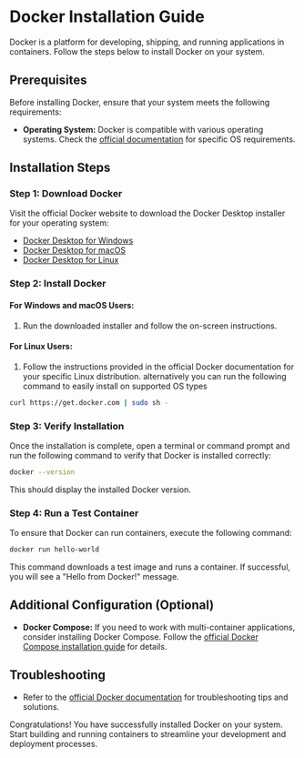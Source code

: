 # Docker Installation Guide

Docker is a platform for developing, shipping, and running applications in containers. Follow the steps below to install Docker on your system.

## Prerequisites

Before installing Docker, ensure that your system meets the following requirements:

- **Operating System:** Docker is compatible with various operating systems. Check the [official documentation](https://docs.docker.com/get-docker/) for specific OS requirements.

## Installation Steps

### Step 1: Download Docker

Visit the official Docker website to download the Docker Desktop installer for your operating system:

- [Docker Desktop for Windows](https://docs.docker.com/desktop/install/windows-install/)
- [Docker Desktop for macOS](https://docs.docker.com/desktop/install/mac-install/)
- [Docker Desktop for Linux](https://docs.docker.com/desktop/install/linux-install/)

### Step 2: Install Docker

#### For Windows and macOS Users:

1. Run the downloaded installer and follow the on-screen instructions.

#### For Linux Users:

1. Follow the instructions provided in the official Docker documentation for your specific Linux distribution.
alternatively you can run the following command to easily install on supported OS types
```bash
curl https://get.docker.com | sudo sh -
```

### Step 3: Verify Installation

Once the installation is complete, open a terminal or command prompt and run the following command to verify that Docker is installed correctly:

```bash
docker --version
```
This should display the installed Docker version.

### Step 4: Run a Test Container

To ensure that Docker can run containers, execute the following command:
```bash
docker run hello-world
```
This command downloads a test image and runs a container. If successful, you will see a "Hello from Docker!" message.
## Additional Configuration (Optional)

- **Docker Compose:** If you need to work with multi-container applications, consider installing Docker Compose. Follow the [official Docker Compose installation guide](https://docs.docker.com/compose/install/) for details.

## Troubleshooting

- Refer to the [official Docker documentation](https://docs.docker.com/get-docker/) for troubleshooting tips and solutions.

Congratulations! You have successfully installed Docker on your system. Start building and running containers to streamline your development and deployment processes.